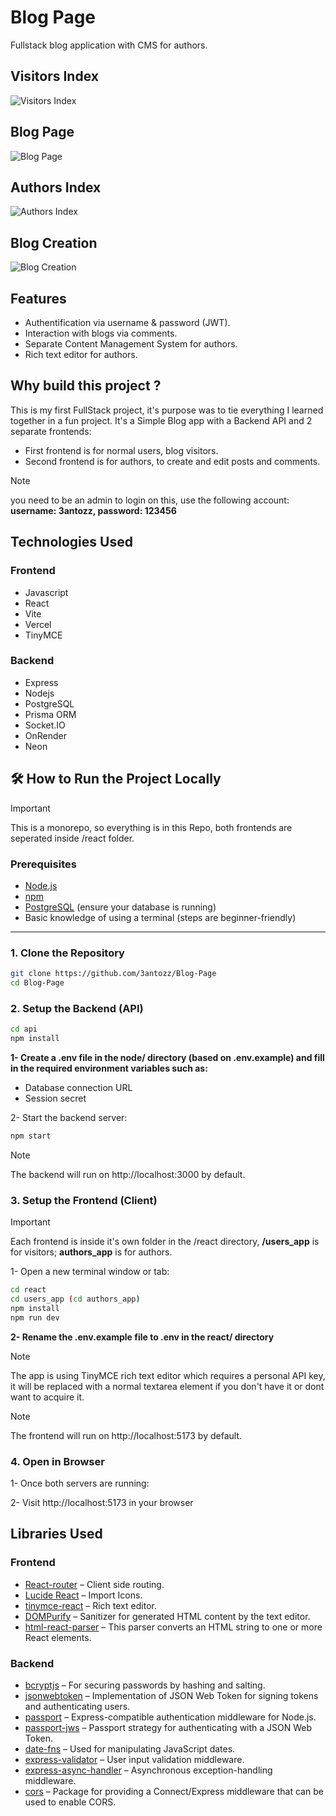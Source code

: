 # Blog Page

Fullstack blog application with CMS for authors.

## Visitors Index

![Visitors Index](./react/users_app/public/showcase/index.png)

## Blog Page

![Blog Page](./react/users_app/public/showcase/post.png)

## Authors Index

![Authors Index](./react/users_app/public/showcase/author-index.png)

## Blog Creation

![Blog Creation](./react/users_app/public/showcase/create-post.png)

## Features

- Authentification via username & password (JWT).
- Interaction with blogs via comments.
- Separate Content Management System for authors.
- Rich text editor for authors.

## Why build this project ?

This is my first FullStack project, it's purpose was to tie everything I learned together in a fun project.
It's a Simple Blog app with a Backend API and 2 separate frontends:
- First frontend is for normal users, blog visitors.
- Second frontend is for authors, to create and edit posts and comments.
> [!NOTE]
> you need to be an admin to login on this, use the following account: **username: 3antozz, password: 123456**


## Technologies Used

### Frontend

- Javascript
- React
- Vite
- Vercel
- TinyMCE

### Backend

- Express
- Nodejs
- PostgreSQL
- Prisma ORM
- Socket.IO
- OnRender
- Neon

## 🛠️ How to Run the Project Locally

> [!IMPORTANT]
> This is a monorepo, so everything is in this Repo, both frontends are seperated inside /react folder.

### Prerequisites

- [Node.js](https://nodejs.org/)
- [npm](https://www.npmjs.com/)
- [PostgreSQL](https://www.postgresql.org/) (ensure your database is running)
- Basic knowledge of using a terminal (steps are beginner-friendly)

---

### 1. Clone the Repository

```bash
git clone https://github.com/3antozz/Blog-Page
cd Blog-Page
```

### 2. Setup the Backend (API)

```bash
cd api
npm install
```

**1- Create a .env file in the node/ directory (based on .env.example) and fill in the required environment variables such as:** 

* Database connection URL
* Session secret

2- Start the backend server:

```bash
npm start
```
> [!NOTE]
> The backend will run on http://localhost:3000 by default.

### 3. Setup the Frontend (Client)

> [!IMPORTANT]
> Each frontend is inside it's own folder in the /react directory, **/users_app** is for visitors; **authors_app** is for authors.

1- Open a new terminal window or tab:
```bash
cd react
cd users_app (cd authors_app)
npm install
npm run dev
```
**2- Rename the .env.example file to .env in the react/ directory**

> [!NOTE]
> The app is using TinyMCE rich text editor which requires a personal API key, it will be replaced with a normal textarea element if you don't have it or dont want to acquire it.

> [!NOTE]
> The frontend will run on http://localhost:5173 by default.

### 4. Open in Browser

1- Once both servers are running:

2- Visit http://localhost:5173 in your browser

## Libraries Used

### Frontend

- [React-router](https://www.npmjs.com/package/react-router-dom) – Client side routing.
- [Lucide React](https://lucide.dev/guide/packages/lucide-react) – Import Icons.
- [tinymce-react](https://www.npmjs.com/package/@tinymce/tinymce-react) – Rich text editor.
- [DOMPurify](https://www.npmjs.com/package/dompurify) – Sanitizer for generated HTML content by the text editor.
- [html-react-parser](https://www.npmjs.com/package/html-react-parser) – This parser converts an HTML string to one or more React elements.

### Backend

- [bcryptjs](https://www.npmjs.com/package/bcryptjs) – For securing passwords by hashing and salting.
- [jsonwebtoken](https://www.npmjs.com/package/jsonwebtoken) – Implementation of JSON Web Token for signing tokens and authenticating users.
- [passport](https://www.npmjs.com/package/passport) – Express-compatible authentication middleware for Node.js.
- [passport-jws](https://www.npmjs.com/package/@types/passport-jwt) –  Passport strategy for authenticating with a JSON Web Token.
- [date-fns](https://date-fns.org/docs/Getting-Started) – Used for manipulating JavaScript dates.
- [express-validator](https://www.npmjs.com/package/express-validator) – User input validation middleware.
- [express-async-handler](https://www.npmjs.com/package/express-async-handler) – Asynchronous exception-handling middleware.
- [cors](https://www.npmjs.com/package/cors) – Package for providing a Connect/Express middleware that can be used to enable CORS.
